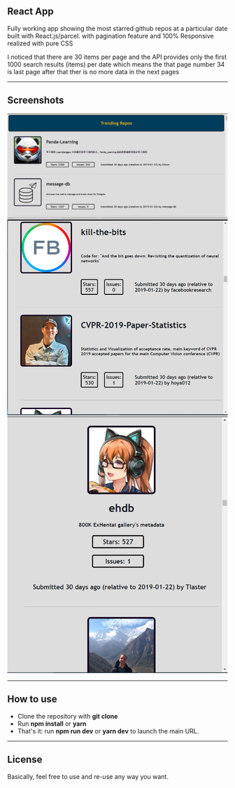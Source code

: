 ## React App

Fully working app showing the most starred github repos at a particular date built with React.js/parcel. with pagination feature and 100% Responsive realized with pure CSS

I noticed that there are 30 items per page and the API provides only the first 1000 search results (items) per date which means the that page number 34 is last page after that ther is no more data in the next pages

---

## Screenshots

![Alt text](./screenshots/1.PNG?raw=true)
![Alt text](./screenshots/2.PNG?raw=true)
![Alt text](./screenshots/3.PNG?raw=true)

---

## How to use

- Clone the repository with **git clone**
- Run **npm install** or **yarn**
- That's it: run **npm run dev** or **yarn dev** to launch the main URL.

---

## License

Basically, feel free to use and re-use any way you want.
